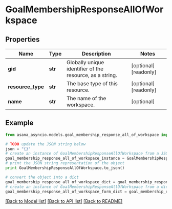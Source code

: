 # GoalMembershipResponseAllOfWorkspace


## Properties

Name | Type | Description | Notes
------------ | ------------- | ------------- | -------------
**gid** | **str** | Globally unique identifier of the resource, as a string. | [optional] [readonly] 
**resource_type** | **str** | The base type of this resource. | [optional] [readonly] 
**name** | **str** | The name of the workspace. | [optional] 

## Example

```python
from asana_asyncio.models.goal_membership_response_all_of_workspace import GoalMembershipResponseAllOfWorkspace

# TODO update the JSON string below
json = "{}"
# create an instance of GoalMembershipResponseAllOfWorkspace from a JSON string
goal_membership_response_all_of_workspace_instance = GoalMembershipResponseAllOfWorkspace.from_json(json)
# print the JSON string representation of the object
print GoalMembershipResponseAllOfWorkspace.to_json()

# convert the object into a dict
goal_membership_response_all_of_workspace_dict = goal_membership_response_all_of_workspace_instance.to_dict()
# create an instance of GoalMembershipResponseAllOfWorkspace from a dict
goal_membership_response_all_of_workspace_form_dict = goal_membership_response_all_of_workspace.from_dict(goal_membership_response_all_of_workspace_dict)
```
[[Back to Model list]](../README.md#documentation-for-models) [[Back to API list]](../README.md#documentation-for-api-endpoints) [[Back to README]](../README.md)


